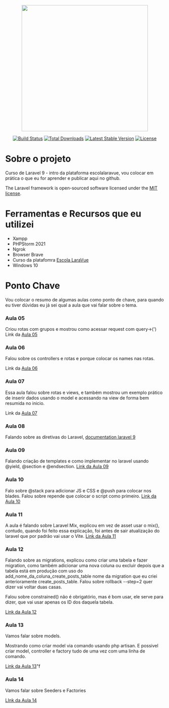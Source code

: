 <p align="center"><a href="https://laravel.com" target="_blank"><img src="https://raw.githubusercontent.com/laravel/art/master/logo-lockup/5%20SVG/2%20CMYK/1%20Full%20Color/laravel-logolockup-cmyk-red.svg" width="400"></a></p>

<p align="center">
<a href="https://travis-ci.org/laravel/framework"><img src="https://travis-ci.org/laravel/framework.svg" alt="Build Status"></a>
<a href="https://packagist.org/packages/laravel/framework"><img src="https://img.shields.io/packagist/dt/laravel/framework" alt="Total Downloads"></a>
<a href="https://packagist.org/packages/laravel/framework"><img src="https://img.shields.io/packagist/v/laravel/framework" alt="Latest Stable Version"></a>
<a href="https://packagist.org/packages/laravel/framework"><img src="https://img.shields.io/packagist/l/laravel/framework" alt="License"></a>
</p>


# Sobre o projeto
 Curso de Laravel 9 - intro da plataforma escolalaravue, vou colocar em prática o que eu for aprender e publicar aqui no github. 


The Laravel framework is open-sourced software licensed under the [MIT license](https://opensource.org/licenses/MIT).


# Ferramentas e Recursos que eu utilizei

 - Xampp
 - PHPStorm 2021
 - Ngrok
 - Browser Brave
 - Curso da platafomra [Escola LaraVue](https://escola.laravue.com.br/)
 - Windows 10

# Ponto Chave
Vou colocar o resumo de algumas aulas como ponto de chave, para quando eu tiver dúvidas
eu já sei qual a aula que vai falar sobre o tema.


### Aula 05
Criou rotas com grupos  e mostrou como acessar request com query->(')
Link da [Aula 05](https://www.youtube.com/watch?v=cAyzFcB_8Jw&list=PLcoYAcR89n-reidRFA3XCIvQPeKFt4dQU&index=5)


### Aula 06
Falou sobre os controllers e rotas e porque colocar os names nas rotas.

Link da [Aula 06](https://www.youtube.com/watch?v=isChgZfN27k&list=PLcoYAcR89n-reidRFA3XCIvQPeKFt4dQU&index=6)

### Aula 07
Essa aula falou sobre rotas e views, e também mostrou um exemplo prático de inserir dados
usando o model e acessando na view de forma bem resumida no inicio.

Link da [Aula 07](https://www.youtube.com/watch?v=Dpgv2RylSB4&list=PLcoYAcR89n-reidRFA3XCIvQPeKFt4dQU&index=7)

### Aula 08

Falando sobre as diretivas do Laravel, [documentation laravel 9](https://laravel.com/docs/9.x/blade#blade-directives)

### Aula 09 
Falando criação de templates e como implementar no laravel usando @yield, @section e @endsection.
[Link da Aula 09](https://www.youtube.com/watch?v=meaRFfy5cdI&list=PLcoYAcR89n-reidRFA3XCIvQPeKFt4dQU&index=9)


### Aula 10
Falo sobre @stack para adicionar JS e CSS e @push para colocar nos blades. Falou sobre repende que colocar o script como primeiro.
[Link da Aula 10](https://www.youtube.com/watch?v=8M5JuB6Qgx0&list=PLcoYAcR89n-reidRFA3XCIvQPeKFt4dQU&index=10)

### Aula 11
A aula é falando sobre Laravel Mix, explicou em vez de asset usar o mix(), contudo, quando foi feito essa explicação, foi antes de sair atualização
do laravel que por padrão vai usar o Vite. [Link da Aula 11](https://www.youtube.com/watch?v=j9p7jlPFvk0&list=PLcoYAcR89n-reidRFA3XCIvQPeKFt4dQU&index=11)

### Aula 12
Falando sobre as migrations, explicou como criar uma tabela e fazer migration, como também adicionar uma nova coluna
ou excluir depois que a tabela está em produção com uso do add_nome_da_coluna_create_posts_table nome da migration que 
eu criei anterioramente create_posts_table. Falou sobre rollback --step=2 quer dizer vai voltar duas casas.

Falou sobre constrained() não é obrigatório, mas é bom usar, ele serve para dizer, que vai usar apenas os ID
dos daquela tabela.

[Link da Aula 12](https://www.youtube.com/watch?v=GsMNL4P9YI4&list=PLcoYAcR89n-reidRFA3XCIvQPeKFt4dQU&index=12)


### Aula 13
Vamos falar sobre models.

Mostrando como criar model via comando usando php artisan. E possivel criar model, controller e factory
tudo de uma vez com uma linha de comando.

[Link da Aula 13](https://www.youtube.com/watch?v=8pcFJ4-iTBQ)"f

### Aula 14
Vamos falar sobre Seeders e Factories

[LInk da Aula 14](https://www.youtube.com/watch?v=MZ7mNIft1XQ)
